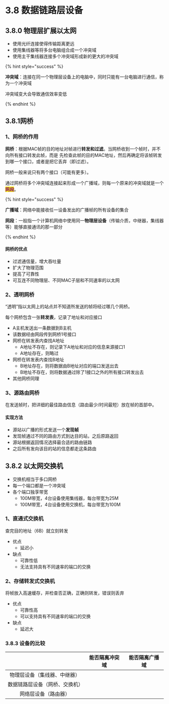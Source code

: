 # 3.8 数据链路层设备

## 3.8.0 物理层扩展以太网

- 使用光纤连接使得传输距离更远
- 使用集线器等将多台电脑组合成一个冲突域
- 使用主干集线器连接多个冲突域形成新的更大的冲突域

{% hint style="success" %}

**冲突域**：连接在同一个物理层设备上的电脑中，同时只能有一台电脑进行通信，称为一个冲突域

冲突域变大会导致通信效率变低

{% endhint %}

## 3.8.1网桥

### 1、网桥的作用

**网桥**：根据MAC帧的目的地址对帧进行**转发和过滤**。当网桥收到一个帧时，并不向所有接口转发此帧，而是 先检查此帧的目的MAC地址，然后再确定将该帧转发到哪一个接口，或者是把它丢弃（即过滤）。

网桥一般来说只有两个接口（可能有更多）。

通过网桥将多个冲突域连接起来形成一个广播域，则每一个原来的冲突域就是一个<mark style="color:purple;">**网段**</mark>。

{% hint style="success" %}

**广播域**：网络中能接收任一设备发出的广播帧的所有设备的集合

**网段**：一般指一个计算机网络中使用同一**物理层设备**（传输介质，中继器，集线器等）能够直接通讯的那一部分

{% endhint %}

#### 网桥的优点

- 过滤通信量，增大吞吐量
- 扩大了物理范围
- 提高了可靠性
- 可互连不同物理层、不同MAC子层和不同速率的以太网

### 2、透明网桥

“透明”指以太网上的站点并不知道所发送的帧将经过哪几个网桥。

每个网桥包含一张**转发表**，记录了地址和对应接口

- A主机发送出一条数据到B主机
- 该数据经由网段传到网桥1号接口
- 网桥在转发表内查找A地址
  - A地址不存在，则记录下A地址和对应的信息来源接口1
  - A地址存在，则略过
- 网桥在转发表内查找B地址
  - B地址存在，则将数据由B地址对应的端口发送出去
  - B地址不存在，则将数据通过除了1接口之外的所有接口转发出去
- 其他网桥同理

### 3、源路由网桥

在发送帧时，把详细的最佳路由信息（路由最少/时间最短）放在帧的首部中。

#### 实现方法

- 源站以广播的形式发送一个**发现帧**
- 发现帧通过不同的路由方式到达目的站，之后原路返回
- 源站根据返回情况选择最合适的路由链路
- 之后所有发向该目的站的信息都走这条路由

## 3.8.2 以太网交换机

- 交换机相当于多口网桥
- 每一个端口都是一个冲突域
- 各个端口独享带宽
  - 100M带宽，4台设备使用集线器，每台带宽为25M
  - 100M带宽，4台设备使用交换机，每台带宽为100M

### 1、直通式交换机

查完目的地址（6B）就立刻转发

- 优点
  - 延迟小
- 缺点
  - 可靠性低
  - 无法支持具有不同速率的端口的交换

### 2、存储转发式交换机

将帧放入高速缓存，并检查否正确，正确则转发，错误则丢弃

- 优点
  - 可靠性高
  - 可以支持具有不同速率的端口的交换
- 缺点
  - 延迟大

### 3.8.3 设备的比较

|                                | 能否隔离冲突域 | 能否隔离广播域 |
| :----------------------------: | :------------: | :------------: |
|  物理层设备（集线器、中继器）  |                |                |
| 数据链路层设备（网桥、交换机） |                |                |
|      网络层设备（路由器）      |                |                |

